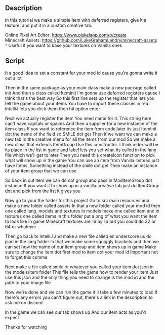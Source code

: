 ## Description

In this tutorial we make a simple item with deferred registers, 
give it a texture, and put it in a custom creative tab.

Online Pixel Art Editor: https://www.piskelapp.com/p/create  
Minecraft Assets: https://github.com/LukeGrahamLandry/minecraft-assets  
^ Useful if you want to base your textures on Vanilla ones  

## Script

It a good idea to set a constant for your mod id cause you're gonna write it out a lot

Then in the same package as your main class make a new package called init 
And then a class called ItemInit 
I'm gonna use deferred registers cause I think that's the best way
So this first line sets up the register that lets you tell the game about your items
You have to import these classes in red. IntelliJ lets you click them then hit option enter

Next we actually register the item 
You need name for it. This string here can't have capitals or spaces
And then a supplier for a new instance of the item class
If you want to reference the item from code later its just ItemInit dot the name of the field so SMILE dot get
Then if we want we can make a new tab in the creative menu for all the items from our mod
So we make a new class that extends ItemGroup
Use this constructor. I think index will be its place in the list in game and label lets you set what its called in the lang file which we'll get to later
Then you need this createIcon function to pick what will show up in the game
You can use an item from Vanilla instead just have Items. Something instead of the smile dot get
Then make an instance of your item group that we can use

So back in out item we can do dot group and pass in ModItemGroup dot instance
If you want it to show up in a vanilla creative tab just do ItemGroup dot and pick from the list it gives you

Now go to your the folder for this project 
Go to src main resources and make a new folder called assets
In that a new folder called your mod id then one called lang, models and textures
In models make one called item and in textures one called items
In this folder put a png of what you want the item to look like in game
Minecraft textures are 16 by 16 but you could do 32 or 64 or whatever

Then go back to IntelliJ and make a new file called en underscore us do json in the lang folder
In that we make some squiggly brackets and then we can set how the name of our item group and item shows up in game
Make sure to change the item dot first mod to item dot your mod id
Important not to forget this comma

Next make a file called smile or whatever you called your item dot json in the models/item folder
This file tells the game how to render your item
Just use this json and the only thing you need to change is the mod id and the path to your image file

Now we're done and we can run the game
It'll take a few minutes to load
If there's any errors you can't figure out, there's a link in the description to ask me on discord

In the game we can see our tab shows up
And our item acts as you'd expect

Thanks for watching